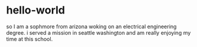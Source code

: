 # hello-world


so I am a sophmore from arizona woking on an electrical engineering degree. i served a mission in seattle washington and am really enjoying my time at this school. 
